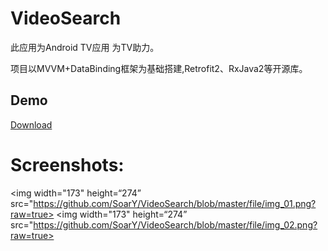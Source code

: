 # VideoSearch

此应用为Android TV应用 为TV助力。

项目以MVVM+DataBinding框架为基础搭建,Retrofit2、RxJava2等开源库。

## Demo
[Download](https://github.com/SoarY/VideoSearch/blob/master/file/VideoSearch.apk?raw=true)

# Screenshots:
<img width="173" height=“274” src="https://github.com/SoarY/VideoSearch/blob/master/file/img_01.png?raw=true></img>
<img width="173" height=“274” src="https://github.com/SoarY/VideoSearch/blob/master/file/img_02.png?raw=true></img>

